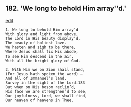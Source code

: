 
## 182.  'We long to behold Him array''d.'
[edit](https://docs.google.com/document/d/1uNOLty3LW27OmGKl6e9YbeiqkO_kuTkX/edit?mode=html)



    1. We long to behold Him array’d
    With glory and light from above, 
    The Lord in His beauty display’d,
    The beauty of holiest love.
    We hasten and sigh to be there, 
    Where Jesus shall fix His abode,
    To see Him descend in the air,
    With all the bright glory of God.

    2. With Him we on Zion shall stand,
    (For Jesus hath spoken the word) — 
    And all of Immanuel’s land,
    Survey in the sight of the Lord.183
    But when on His bosom reclin’d,
    His face we are strengthen’d to see, 
    Our joyfulness, Lord, we shall find, 
    Our heaven of heavens in Thee.
